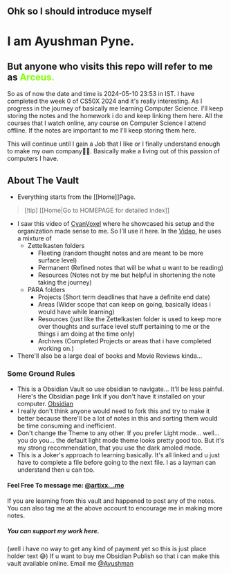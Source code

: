 ## Ohk so I should introduce myself 
# I am Ayushman Pyne. 
## But anyone who visits this repo will refer to me as <span style = "color:Chartreuse">Arceus.</span>

So as of now the date and time is 2024-05-10 23:53 in IST. 
I have completed the week 0 of CS50X 2024 and it's really interesting. As I progress in the journey of basically me learning Computer Science. I'll keep storing the notes and the homework i do and keep linking them here. All the courses that I watch online, any course on Computer Science I attend offline. If the notes are important to me I'll keep storing them here.

This will continue until I gain a Job that I like or I finally understand enough to make my own company🤞🏻. Basically make a living out of this passion of computers I have.

## About The Vault
- Everything starts from the [[Home]]Page.
>[!tip] [[Home|Go to HOMEPAGE for detailed index]]

- I saw this video of [CyanVoxel](https://www.youtube.com/@cyanvoxel) where he showcased his setup and the organization made sense to me. So I'll use it here. In the [Video](https://www.youtube.com/watch?v=rAkerV8rlow), he uses a mixture of 
	- Zettelkasten folders 
		- Fleeting (random thought notes and are meant to be more surface level)
		- Permanent (Refined notes that will be what u want to be reading)
		- Resources (Notes not by me but helpful in shortening the note taking the journey)
	- PARA folders
		- Projects (Short term deadlines that have a definite end date)
		- Areas (Wider scope that can keep on going, basically ideas i would have while learning)
		- Resources (just like the Zettelkasten folder is used to keep more over thoughts and surface level stuff pertaining to me or the things i am doing at the time only)
		- Archives (Completed Projects or areas that i have completed working on.)
- There'll also be a large deal of books and Movie Reviews kinda...


### Some Ground Rules
- This is a Obsidian Vault so use obsidian to navigate... It'll be less painful.
	Here's the Obsidian page link if you don't have it installed on your computer.	[Obsidian](https://obsidian.md/)
- I really don't think anyone would need to fork this and try to make it better because there'll be a lot of notes in this and sorting them would be time consuming and inefficient.
- Don't change the Theme to any other. If you prefer Light mode... well... you do you... the default light mode theme looks pretty good too. But it's my strong recommendation, that you use the dark amoled mode.
- This is a Joker's approach to learning basically. It's all linked and u just have to complete a file before going to the next file. I as a layman can understand then u can too.


#### Feel Free To message me: [@artixx._.me](https://www.instagram.com/artixx._.me/)
If you are learning from this vault and happened to post any of the notes. You can also tag me at the above account to encourage me in making more notes. 

##### You can support my work here.
(well i have no way to get any kind of payment yet so this is just place holder text 😅)
If u want to buy me Obsidian Publish so that i can make this vault available online. Email me [@Ayushman](mailto:arceus.z2xy@gmail.com?cc=ayushman.pyne@gmail.com&subject=You%20Wanna%20Buy%20me%20Obsidian)

